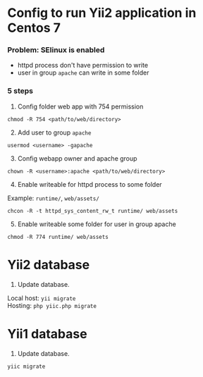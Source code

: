 Config to run Yii2 application in Centos 7
==============================

### Problem: SElinux is enabled
* httpd process don't have permission to write
* user in group `apache` can write in some folder

### 5 steps
1. Config folder web app with 754 permission

`chmod -R 754 <path/to/web/directory>`

2. Add user to group `apache`

`usermod <username> -gapache`

3. Config webapp owner and apache group

`chown -R <username>:apache <path/to/web/directory>`

4. Enable writeable for httpd process to some folder

Example: `runtime/`, `web/assets/`

`chcon -R -t httpd_sys_content_rw_t runtime/ web/assets`

5. Enable writeable some folder for user in group apache

`chmod -R 774 runtime/ web/assets`


Yii2 database
=============

1. Update database.

Local host: `yii migrate`
<br/>
Hosting: `php yiic.php migrate`

Yii1 database
=============

1. Update database.

`yiic migrate`

